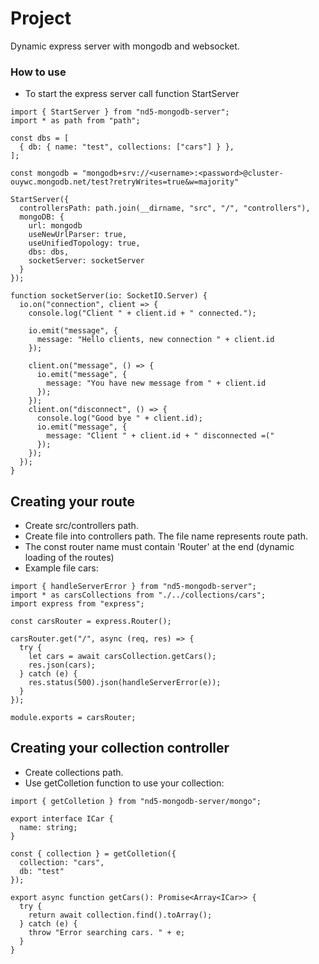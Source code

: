 # Project

Dynamic express server with mongodb and websocket.

### How to use

- To start the express server call function StartServer

```
import { StartServer } from "nd5-mongodb-server";
import * as path from "path";

const dbs = [
  { db: { name: "test", collections: ["cars"] } },
];

const mongodb = "mongodb+srv://<username>:<password>@cluster-ouywc.mongodb.net/test?retryWrites=true&w=majority"

StartServer({
  controllersPath: path.join(__dirname, "src", "/", "controllers"),
  mongoDB: {
    url: mongodb
    useNewUrlParser: true,
    useUnifiedTopology: true,
    dbs: dbs,
    socketServer: socketServer
  }
});

function socketServer(io: SocketIO.Server) {
  io.on("connection", client => {
    console.log("Client " + client.id + " connected.");

    io.emit("message", {
      message: "Hello clients, new connection " + client.id
    });

    client.on("message", () => {
      io.emit("message", {
        message: "You have new message from " + client.id
      });
    });
    client.on("disconnect", () => {
      console.log("Good bye " + client.id);
      io.emit("message", {
        message: "Client " + client.id + " disconnected =("
      });
    });
  });
}
```

## Creating your route

- Create src/controllers path.
- Create file into controllers path. The file name represents route path.
- The const router name must contain 'Router' at the end (dynamic loading of the routes)
- Example file cars:

```
import { handleServerError } from "nd5-mongodb-server";
import * as carsCollections from "./../collections/cars";
import express from "express";

const carsRouter = express.Router();

carsRouter.get("/", async (req, res) => {
  try {
    let cars = await carsCollection.getCars();
    res.json(cars);
  } catch (e) {
    res.status(500).json(handleServerError(e));
  }
});

module.exports = carsRouter;
```

## Creating your collection controller

- Create collections path.
- Use getColletion function to use your collection:

```
import { getColletion } from "nd5-mongodb-server/mongo";

export interface ICar {
  name: string;
}

const { collection } = getColletion({
  collection: "cars",
  db: "test"
});

export async function getCars(): Promise<Array<ICar>> {
  try {
    return await collection.find().toArray();
  } catch (e) {
    throw "Error searching cars. " + e;
  }
}
```
